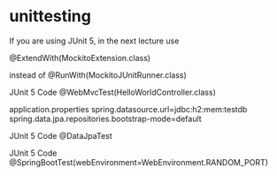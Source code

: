 # unittesting

If you are using JUnit 5, in the next lecture use

@ExtendWith(MockitoExtension.class)

instead of @RunWith(MockitoJUnitRunner.class)

JUnit 5 Code
@WebMvcTest(HelloWorldController.class)

application.properties
spring.datasource.url=jdbc:h2:mem:testdb
spring.data.jpa.repositories.bootstrap-mode=default

JUnit 5 Code
@DataJpaTest

JUnit 5 Code
@SpringBootTest(webEnvironment=WebEnvironment.RANDOM_PORT)


